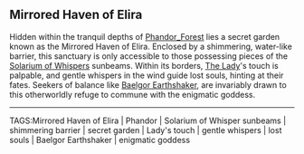 ## Mirrored Haven of Elira

Hidden within the tranquil depths of [Phandor_Forest](Phandor_Forest.md) lies a secret garden known as the Mirrored Haven of Elira. Enclosed by a shimmering, water-like barrier, this sanctuary is only accessible to those possessing pieces of the [Solarium of Whispers](Solarium%20of%20Whispers.md) sunbeams. Within its borders, [The Lady](../Gods/The%20Lady.md)'s touch is palpable, and gentle whispers in the wind guide lost souls, hinting at their fates. Seekers of balance like [Baelgor Earthshaker](../People/Baelgor%20Earthshaker.md), are invariably drawn to this otherworldly refuge to commune with the enigmatic goddess.


---

TAGS:Mirrored Haven of Elira | Phandor | Solarium of Whisper sunbeams | shimmering barrier | secret garden | Lady's touch | gentle whispers | lost souls | Baelgor Earthshaker | enigmatic goddess
